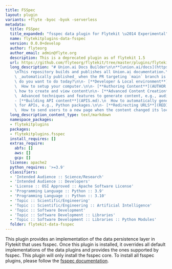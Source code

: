 ```yaml
---
title: FSSpec
layout: plugin
variants: +flyte -byoc -byok -serverless
metadata:
  title: FSSpec
  title_expanded: "fsspec data plugin for Flytekit \u2014 Experimental"
  name: flytekitplugins-data-fsspec
  version: 0.0.0+develop
  author: flyteorg
  author_email: admin@flyte.org
  description: This is a deprecated plugin as of flytekit 1.5
  url: https://github.com/flyteorg/flytekit/tree/master/plugins/flytekit-data-fsspec
  long_description: "# Union.ai Docs Builder\n\n**[union.ai/docs](https://union.ai/docs)**\n\
    \nThis repository builds and publishes all Union.ai documentation.\n\nThe site is\
    \ _automatically published_ when the PR targeting `main` branch is merged.\n\nWhat\
    \ do you want to do today?\n\n- [**Developer & Local environment**](DEVELOPER.md).\n\
    \  How to setup your computer.\n\n- [**Authoring Content**](AUTHOR.md).\n  101 of\
    \ how to create and view content\n\n- [**Advanced Content Creation**](SHORTCODES.md).\n\
    \  Advanced techniques and features to generate content, e.g., audio player.\n\n\
    - [**Building API content**](APIS.md).\n  How to automatically generate content\
    \ for APIs, e.g., Python packages.\n\n- [**Redirecting URLS**](REDIRECTS.md).\n\
    \  How to send users to a new page when the content changed its location."
  long_description_content_type: text/markdown
  namespace_packages:
  - flytekitplugins
  packages:
  - flytekitplugins.fsspec
  install_requires: []
  extras_require:
    abfs: []
    aws: []
    gcp: []
  license: apache2
  python_requires: '>=3.9'
  classifiers:
  - 'Intended Audience :: Science/Research'
  - 'Intended Audience :: Developers'
  - 'License :: OSI Approved :: Apache Software License'
  - 'Programming Language :: Python :: 3.9'
  - 'Programming Language :: Python :: 3.10'
  - 'Topic :: Scientific/Engineering'
  - 'Topic :: Scientific/Engineering :: Artificial Intelligence'
  - 'Topic :: Software Development'
  - 'Topic :: Software Development :: Libraries'
  - 'Topic :: Software Development :: Libraries :: Python Modules'
  folder: flytekit-data-fsspec
---
```



This plugin provides an implementation of the data persistence layer in Flytekit that uses fsspec. Once this plugin
is installed, it overrides all default implementations of the data plugins and provides the ones supported by fsspec. This plugin
will only install the fsspec core. To install all fsspec plugins, please follow the [fsspec documentation](https://filesystem-spec.readthedocs.io/en/latest/).
